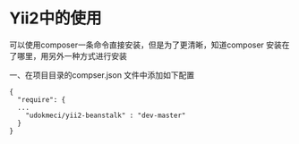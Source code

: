 # Yii2中的使用

可以使用composer一条命令直接安装，但是为了更清晰，知道composer 安装在了哪里，用另外一种方式进行安装

一、在项目目录的compser.json 文件中添加如下配置

```
{
  "require": {
  ...
    "udokmeci/yii2-beanstalk" : "dev-master"
  }
}
```



